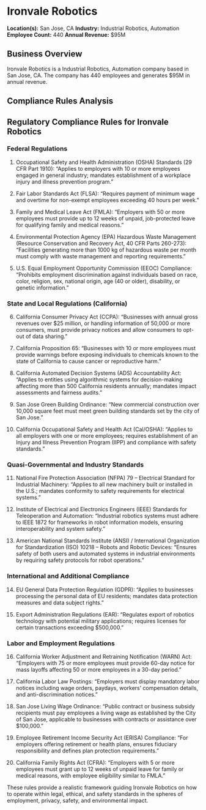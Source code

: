 # Ironvale Robotics

**Location(s):** San Jose, CA
**Industry:** Industrial Robotics, Automation
**Employee Count:** 440
**Annual Revenue:** $95M

## Business Overview

Ironvale Robotics is a Industrial Robotics, Automation company based in San Jose, CA. The company has 440 employees and generates $95M in annual revenue.



## Compliance Rules Analysis

## Regulatory Compliance Rules for Ironvale Robotics

### Federal Regulations

1. Occupational Safety and Health Administration (OSHA) Standards (29 CFR Part 1910):
   “Applies to employers with 10 or more employees engaged in general industry; mandates establishment of a workplace injury and illness prevention program.” 

2. Fair Labor Standards Act (FLSA):
   “Requires payment of minimum wage and overtime for non-exempt employees exceeding 40 hours per week.”

3. Family and Medical Leave Act (FMLA):
   “Employers with 50 or more employees must provide up to 12 weeks of unpaid, job-protected leave for qualifying family and medical reasons.”

4. Environmental Protection Agency (EPA) Hazardous Waste Management (Resource Conservation and Recovery Act, 40 CFR Parts 260-273):
   “Facilities generating more than 1000 kg of hazardous waste per month must comply with waste management and reporting requirements.”

5. U.S. Equal Employment Opportunity Commission (EEOC) Compliance:
   “Prohibits employment discrimination against individuals based on race, color, religion, sex, national origin, age (40 or older), disability, or genetic information.”

### State and Local Regulations (California)

6. California Consumer Privacy Act (CCPA):
   “Businesses with annual gross revenues over $25 million, or handling information of 50,000 or more consumers, must provide privacy notices and allow consumers to opt-out of data sharing.”

7. California Proposition 65:
   “Businesses with 10 or more employees must provide warnings before exposing individuals to chemicals known to the state of California to cause cancer or reproductive harm.”

8. California Automated Decision Systems (ADS) Accountability Act:
   “Applies to entities using algorithmic systems for decision-making affecting more than 500 California residents annually; mandates impact assessments and fairness audits.”

9. San Jose Green Building Ordinance:
   “New commercial construction over 10,000 square feet must meet green building standards set by the city of San Jose.”

10. California Occupational Safety and Health Act (Cal/OSHA):
    “Applies to all employers with one or more employees; requires establishment of an Injury and Illness Prevention Program (IIPP) and compliance with safety standards.”

### Quasi-Governmental and Industry Standards

11. National Fire Protection Association (NFPA) 79 – Electrical Standard for Industrial Machinery:
    “Applies to all new machinery built or installed in the U.S.; mandates conformity to safety requirements for electrical systems.”

12. Institute of Electrical and Electronics Engineers (IEEE) Standards for Teleoperation and Automation:
    “Industrial robotics systems must adhere to IEEE 1872 for frameworks in robot information models, ensuring interoperability and system safety.”

13. American National Standards Institute (ANSI) / International Organization for Standardization (ISO) 10218 – Robots and Robotic Devices:
    “Ensures safety of both users and automated systems in industrial environments by requiring safety protocols for robot operations.”

### International and Additional Compliance

14. EU General Data Protection Regulation (GDPR):
    “Applies to businesses processing the personal data of EU residents; mandates data protection measures and data subject rights.”

15. Export Administration Regulations (EAR):
    “Regulates export of robotics technology with potential military applications; requires licenses for certain transactions exceeding $500,000.”

### Labor and Employment Regulations

16. California Worker Adjustment and Retraining Notification (WARN) Act:
    “Employers with 75 or more employees must provide 60-day notice for mass layoffs affecting 50 or more employees in a 30-day period.”

17. California Labor Law Postings:
    “Employers must display mandatory labor notices including wage orders, paydays, workers’ compensation details, and anti-discrimination notices.”

18. San Jose Living Wage Ordinance:
    “Public contract or business subsidy recipients must pay employees a living wage as established by the City of San Jose, applicable to businesses with contracts or assistance over $100,000.”

19. Employee Retirement Income Security Act (ERISA) Compliance:
    “For employers offering retirement or health plans, ensures fiduciary responsibility and defines plan protection requirements.”

20. California Family Rights Act (CFRA):
    “Employers with 5 or more employees must grant up to 12 weeks of unpaid leave for family or medical reasons, with employee eligibility similar to FMLA.”

These rules provide a realistic framework guiding Ironvale Robotics on how to operate within legal, ethical, and safety standards in the spheres of employment, privacy, safety, and environmental impact.
